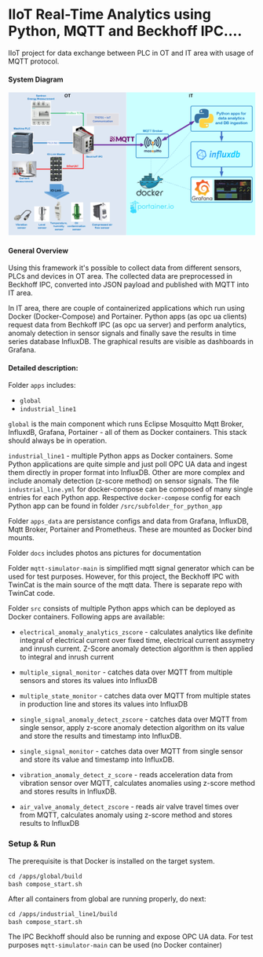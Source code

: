 # IIoT Real-Time Analytics using Python, MQTT and Beckhoff IPC....


IIoT project for data exchange between PLC in OT and IT area with usage of MQTT protocol.  

#### System Diagram
![System Architecture](./docs/IIoT.png)

#### General Overview
Using this framework it's possible to collect data from different sensors, PLCs and devices in OT area. The collected data are preprocessed in Beckhoff IPC, converted into JSON payload and published with MQTT into IT area.

In IT area, there are couple of containerized  applications which run using Docker (Docker-Compose) and Portainer.
Python apps (as opc ua clients) request data from Bechkoff IPC (as opc ua server) and perform analytics, anomaly detection in sensor signals and finally save the results in time series database InfluxDB. 
The graphical results are visible as dashboards in Grafana.


#### Detailed description:
Folder `apps` includes:
* `global`
* `industrial_line1`

`global` is the main component which runs Eclipse Mosquitto Mqtt Broker, InfluxdB, Grafana, Portainer - all of them as Docker containers. This stack should always be in operation.

`industrial_line1`  - multiple Python apps as Docker containers. Some Python applications are quite simple and just poll OPC UA data and ingest them directly in proper format into InfluxDB. Other are more complex and include anomaly detection (z-score method) on sensor signals.
The file `industrial_line.yml` for docker-compose can be composed of many single entries for each Python app. Respective `docker-compose` config for each Python app can be found in folder  `/src/subfolder_for_python_app` 

Folder `apps_data` are persistance configs and data from Grafana, InfluxDB, Mqtt Broker, Portainer and Prometheus. These are mounted as Docker bind mounts.

Folder `docs` includes photos ans pictures for documentation

Folder `mqtt-simulator-main` is simplified mqtt signal generator which can be used for test purposes.
However, for this project, the Beckhoff IPC with TwinCat is the main source of the mqtt data. There is separate repo with TwinCat code. 

Folder `src` consists of multiple Python apps which can be deployed as Docker containers. Following apps are available:
* `electrical_anomaly_analytics_zscore` - 
calculates analytics like definite integral of electrical current over fixed time, electrical current assymetry and inrush current. Z-Score anomaly detection algorithm is then applied to integral and inrush current 

* `multiple_signal_monitor` - 
catches data over MQTT from multiple sensors and stores its values into InfluxDB

* `multiple_state_monitor` - 
catches data over MQTT from multiple states in production line and stores its values into InfluxDB
* `single_signal_anomaly_detect_zscore` - catches data over MQTT from single sensor, apply z-score anomaly detection algorithm on its value and store the results and timestamp into InfluxDB.
* `single_signal_monitor` - catches data over MQTT from single sensor and store its value and timestamp into InfluxDB.
* `vibration_anomaly_detect_z_score` - reads acceleration data from vibration sensor over MQTT, calculates anomalies using z-score method and stores results in InfluxDB.
* `air_valve_anomaly_detect_zscore` - reads air valve travel times over from MQTT, calculates anomaly using z-score method and stores results to InfluxDB

### Setup & Run
The prerequisite is that Docker is installed on the target system.
```
cd /apps/global/build
bash compose_start.sh
```
After all containers from global are running properly, do next:

```
cd /apps/industrial_line1/build
bash compose_start.sh
```

The IPC Beckhoff should also be running and expose OPC UA data. For test purposes `mqtt-simulator-main` can be used (no Docker container)


